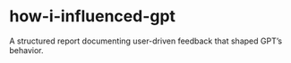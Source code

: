 # how-i-influenced-gpt
A structured report documenting user-driven feedback that shaped GPT’s behavior.
